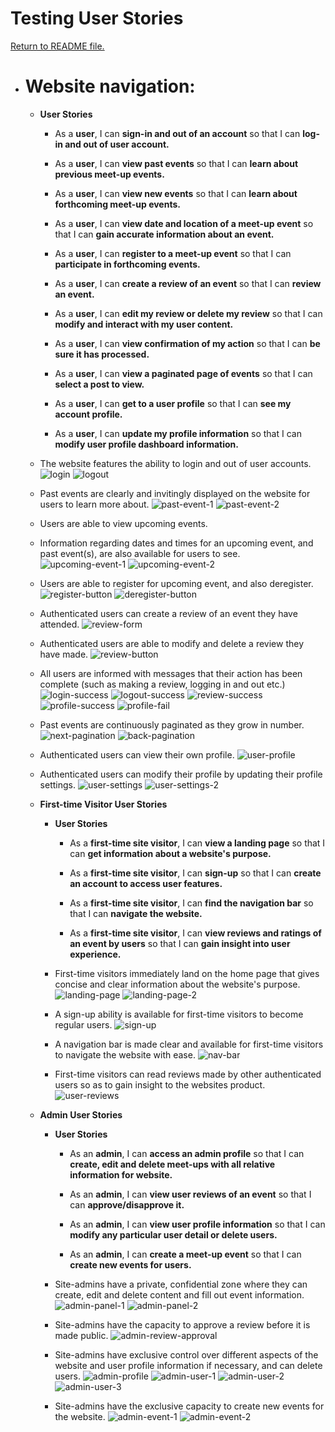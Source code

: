 # Testing User Stories

[Return to README file.](/README.md)

* # Website navigation:

    * **User Stories**

        * As a **user**, I can **sign-in and out of an account** so that I can **log-in and out of user account.**

        * As a **user**, I can **view past events** so that I can **learn about previous meet-up events.**

        * As a **user**, I can **view new events** so that I can **learn about forthcoming meet-up events.**

        * As a **user**, I can **view date and location of a meet-up event** so that I can **gain accurate information about an event.**

        * As a **user**, I can **register to a meet-up event** so that I can **participate in forthcoming events.**

        * As a **user**, I can **create a review of an event** so that I can **review an event.**

        * As a **user**, I can **edit my review or delete my review** so that I can **modify and interact with my user content.**

        * As a **user**, I can **view confirmation of my action** so that I can **be sure it has processed.**

        * As a **user**, I can **view a paginated page of events** so that I can **select a post to view.**

        * As a **user**, I can **get to a user profile** so that I can **see my account profile.**

        * As a **user**, I can **update my profile information** so that I can **modify user profile dashboard information.**
    
    * The website features the ability to login and out of user accounts.
    ![login](/documents/readme_images/login.jpg)
    ![logout](/documents/readme_images/logout.jpg)
    * Past events are clearly and invitingly displayed on the website for users to learn more about.
    ![past-event-1](/documents/readme_images/past%20event%201.jpg)
    ![past-event-2](/documents/readme_images/past%20event%202.jpg)
    * Users are able to view upcoming events.
    * Information regarding dates and times for an upcoming event, and past event(s), are also available for users to see.
    ![upcoming-event-1](/documents/readme_images/upcoming%20event%201.jpg)
    ![upcoming-event-2](/documents/readme_images/upcoming%20event%202.jpg)
    * Users are able to register for upcoming event, and also deregister.
    ![register-button](/documents/readme_images/register%20button.jpg)
    ![deregister-button](/documents/readme_images/deregister%20button.jpg)
    * Authenticated users can create a review of an event they have attended.
    ![review-form](/documents/readme_images/leave%20a%20review.jpg)
    * Authenticated users are able to modify and delete a review they have made.
    ![review-button](/documents/readme_images/edit%20or%20delete%20review.jpg)
    * All users are informed with messages that their action has been complete (such as making a review, logging in and out etc.)
    ![login-success](/documents/readme_images/signed%20in%20message.jpg)
    ![logout-success](/documents/readme_images/signed%20out%20message.jpg)
    ![review-success](/documents/readme_images/review%20being%20approved%20message.jpg)
    ![profile-success](/documents/readme_images/profile%20saved%20message.jpg)
    ![profile-fail](/documents/readme_images/profile%20fail%20message.jpg)
    * Past events are continuously paginated as they grow in number.
    ![next-pagination](/documents/readme_images/next%20button.jpg)
    ![back-pagination](/documents/readme_images/back%20button.jpg)
    * Authenticated users can view their own profile.
    ![user-profile](/documents/readme_images/user%20profile.jpg)
    * Authenticated users can modify their profile by updating their profile settings.
    ![user-settings](/documents/readme_images/user%20settings%201.jpg)
    ![user-settings-2](/documents/readme_images/user%20settings%202.jpg)

    * **First-time Visitor User Stories**
        
        * **User Stories**
        
            * As a **first-time site visitor**, I can **view a landing page** so that I can **get information about a website's purpose.**

            * As a **first-time site visitor**, I can **sign-up** so that I can **create an account to access user features.**

            * As a **first-time site visitor**, I can **find the navigation bar** so that I can **navigate the website.**

            * As a **first-time site visitor**, I can **view reviews and ratings of an event by users** so that I can **gain insight into user experience.**

        * First-time visitors immediately land on the home page that gives concise and clear information about the website's purpose.
        ![landing-page](/documents/readme_images/landing-page.jpg)
        ![landing-page-2](/documents/readme_images/landing-page-2.jpg)
        * A sign-up ability is available for first-time visitors to become regular users.
        ![sign-up](/documents/readme_images/sign%20up%20page.jpg)
        * A navigation bar is made clear and available for first-time visitors to navigate the website with ease. 
        ![nav-bar](/documents/readme_images/navbar.jpg)
        * First-time visitors can read reviews made by other authenticated users so as to gain insight to the websites product. 
        ![user-reviews](/documents/readme_images/user%20review.jpg)

    
    * **Admin User Stories**
        
        * **User Stories**

            * As an **admin**, I can **access an admin profile** so that I can **create, edit and delete meet-ups with all relative information for website.**

            * As an **admin**, I can **view user reviews of an event** so that I can **approve/disapprove it.**

            * As an **admin**, I can **view user profile information** so that I can **modify any particular user detail or delete users.**

            * As an **admin**, I can **create a meet-up event** so that I can **create new events for users.**

        * Site-admins have a private, confidential zone where they can create, edit and delete content and fill out event information. 
        ![admin-panel-1](/documents/readme_images/admin%20page%201.jpg)
        ![admin-panel-2](/documents/readme_images/admin%20page%202.jpg)
        * Site-admins have the capacity to approve a review before it is made public.
        ![admin-review-approval](/documents/readme_images/admin%20review.jpg)
        * Site-admins have exclusive control over different aspects of the website and user profile information if necessary, and can delete users.
        ![admin-profile](/documents/readme_images/admin%20user%20profile.jpg)
        ![admin-user-1](/documents/readme_images/admin%20user%201.jpg)
        ![admin-user-2](/documents/readme_images/admin%20user%202.jpg)
        ![admin-user-3](/documents/readme_images/admin%20user%203.jpg)
        * Site-admins have the exclusive capacity to create new events for the website.
        ![admin-event-1](/documents/readme_images/admin%20event%201.jpg)
        ![admin-event-2](/documents/readme_images/admin%20event%202.jpg)